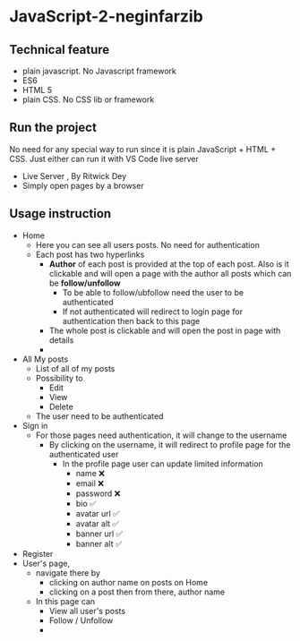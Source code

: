 # JavaScript-2-neginfarzib
## Technical feature
- plain javascript. No Javascript framework
- ES6
- HTML 5 
- plain CSS. No CSS lib or framework 
## Run the project
No need for any special way to run since it is plain JavaScript + HTML + CSS.
Just either can run it with VS Code live server
- Live Server , By Ritwick Dey
- Simply open pages by a browser
## Usage instruction 
- Home
  - Here you can see all users posts. No need for authentication
  - Each post has two hyperlinks
    - **Author** of each post is provided at the top of each post. Also is it clickable and will open 
    a page with the author all posts which can be **follow/unfollow**
      - To be able to follow/ubfollow need the user to be authenticated
      - If not authenticated will redirect to login page for authentication then back to this page
    - The whole post is clickable and will open the post in page with details
    - 
- All My posts
  - List of all of my posts
  - Possibility to 
    - Edit
    - View
    - Delete
  - The user need to be authenticated
- Sign in
  - For those pages need authentication, it will change to the username
    - By clicking on the username, it will redirect to profile page for the authenticated user
      - In the profile page user can update limited information
        - name ❌
        - email ❌
        - password ❌
        - bio ✅ 
        - avatar url ✅ 
        - avatar alt ✅
        - banner url ✅
        - banner alt ✅
- Register
- User's page, 
  - navigate there by
    - clicking on author name on posts on Home 
    - clicking on a post then from there, author name
  - In this page can 
    - View all user's posts
    - Follow / Unfollow
    - 
